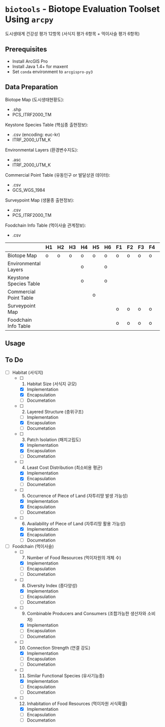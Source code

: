 # `biotools` - Biotope Evaluation Toolset Using `arcpy`
도시생태계 건강성 평가 12항목 (서식지 평가 6항목 + 먹이사슬 평가 6항목)

## Prerequisites
* Install ArcGIS Pro
* Install Java 1.4+ for maxent
* Set `conda` environment to `arcgispro-py3`

## Data Preparation
Biotope Map (도시생태현황도):
* .shp
* PCS_ITRF2000_TM

Keystone Species Table (핵심종 출현정보):
* .csv (encoding: euc-kr)
* ITRF_2000_UTM_K

Environmental Layers (환경변수지도):
* .asc
* ITRF_2000_UTM_K

Commercial Point Table (유동인구 or 발달상권 데이터):
* .csv
* GCS_WGS_1984

Surveypoint Map (생물종 출현정보):
* .csv
* PCS_ITRF2000_TM

Foodchain Info Table (먹이사슬 관계정보):
* .csv

||H1|H2|H3|H4|H5|H6|F1|F2|F3|F4|F5|F6|
|-|-|-|-|-|-|-|-|-|-|-|-|-|
|Biotope Map           |o|o|o|o|o|o|o|o|o|o|o|o|
|Environmental Layers  | | | |o| |o| | | | | |o|
|Keystone Species Table| | | |o| |o| | | | | | |
|Commercial Point Table| | | | |o| | | | | | | |
|Surveypoint Map       | | | | | | |o|o|o|o|o|o|
|Foodchain Info Table  | | | | | | |o|o|o|o|o| |

## Usage

## To Do
- [ ] Habitat (서식지)
  - [ ] 1. Habitat Size (서식지 규모)
    - [x] Implementation
    - [x] Encapsulation
    - [ ] Documetation
  - [ ] 2. Layered Structure (층위구조)
    - [ ] Implementation
    - [x] Encapsulation
    - [ ] Documetation
  - [ ] 3. Patch Isolation (패치고립도)
    - [x] Implementation
    - [x] Encapsulation
    - [ ] Documetation
  - [ ] 4. Least Cost Distribution (최소비용 평균)
    - [x] Implementation
    - [x] Encapsulation
    - [ ] Documetation
  - [ ] 5. Occurrence of Piece of Land (자투리땅 발생 가능성)
    - [x] Implementation
    - [x] Encapsulation
    - [ ] Documetation
  - [ ] 6. Availability of Piece of Land (자투리땅 활용 가능성)
    - [x] Implementation
    - [x] Encapsulation
    - [ ] Documetation
- [ ] Foodchain (먹이사슬)
  - [ ] 7. Number of Food Resources (먹이자원의 개체 수)
    - [x] Implementation
    - [ ] Encapsulation
    - [ ] Documetation
  - [ ] 8. Diversity Index (종다양성)
    - [x] Implementation
    - [ ] Encapsulation
    - [ ] Documetation
  - [ ] 9. Combinable Producers and Consumers (조합가능한 생산자와 소비자)
    - [x] Implementation
    - [ ] Encapsulation
    - [ ] Documetation
  - [ ] 10. Connection Strength (연결 강도)
    - [x] Implementation
    - [ ] Encapsulation
    - [ ] Documetation
  - [ ] 11. Similar Functional Species (유사기능종)
    - [x] Implementation
    - [ ] Encapsulation
    - [ ] Documetation
  - [ ] 12. Inhabitation of Food Resources (먹이자원 서식확률)
    - [x] Implementation
    - [ ] Encapsulation
    - [ ] Documetation
